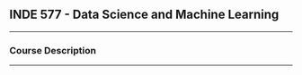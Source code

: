## INDE 577 - Data Science and Machine Learning 
--------------------------------  

### Course Description
-----------------------
